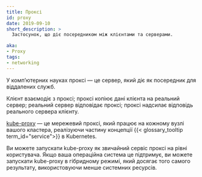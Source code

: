 ```yaml
---
title: Проксі
id: proxy
date: 2019-09-10
short_description: >
  Застосунок, що діє посередником між клієнтами та серверами.

aka:
- Proxy
tags:
- networking
---
```


У компʼютерних науках проксі — це сервер, який діє як посередник для віддалених служб.

<!--more-->

Клієнт взаємодіє з проксі; проксі копіює дані клієнта на реальний сервер; реальний сервер відповідає проксі; проксі надсилає відповідь реального сервера клієнту.

[kube-proxy](/uk/docs/reference/command-line-tools-reference/kube-proxy/) — це мережевий проксі, який працює на кожному вузлі вашого кластера, реалізуючи частину концепції {{< glossary_tooltip term_id="service">}} в Kubernetes.

Ви можете запускати kube-proxy як звичайний сервіс проксі на рівні користувача. Якщо ваша операційна система це підтримує, ви можете запускати kube-proxy в гібридному режимі, який досягає того самого результату, використовуючи менше системних ресурсів.

